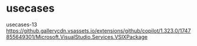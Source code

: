 # usecases
usecases-13
https://github.gallerycdn.vsassets.io/extensions/github/copilot/1.323.0/1747855649301/Microsoft.VisualStudio.Services.VSIXPackage